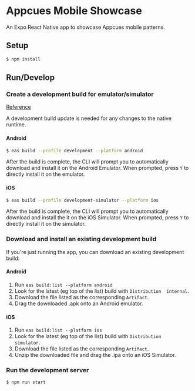 # Appcues Mobile Showcase

An Expo React Native app to showcase Appcues mobile patterns.

## Setup

```sh
$ npm install
```

## Run/Develop

### Create a development build for emulator/simulator

[Reference](https://docs.expo.dev/develop/development-builds/create-a-build/#create-a-build-for-emulatorsimulator)

A development build update is needed for any changes to the native runtime.

#### Android

```sh
$ eas build --profile development --platform android
```

After the build is complete, the CLI will prompt you to automatically download and install it on the Android Emulator. When prompted, press `Y` to directly install it on the emulator.

#### iOS

```sh
$ eas build --profile development-simulator --platform ios
```

After the build is complete, the CLI will prompt you to automatically download and install the it on the iOS Simulator. When prompted, press `Y` to directly install it on the simulator.

### Download and install an existing development build

If you're just running the app, you can download an existing development build:

#### Android

1. Run `eas build:list --platform android`
2. Look for the latest (eg top of the list) build with `Distribution  internal`.
3. Download the file listed as the corresponding `Artifact`.
4. Drag the downloaded .apk onto an Android emulator.

#### iOS

1. Run `eas build:list --platform ios`
2. Look for the latest (eg top of the list) build with `Distribution  simulator`.
3. Download the file listed as the corresponding `Artifact`.
4. Unzip the downloaded file and drag the .ipa onto an iOS Simulator.

### Run the development server

```sh
$ npm run start
```
